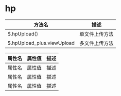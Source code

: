 # hp
| 方法名 | 描述 |
| --- | --- |
|$.hpUpload() | 单文件上传方法 |
|$.hpUpload_plus.viewUpload | 多文件上传方法 |



| 属性名 | 属性值 | 描述 |
| --- | --- | --- |
| 属性名 | 属性值 | 描述 |
| 属性名 | 属性值 | 描述 |
| 属性名 | 属性值 | 描述 |
